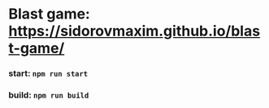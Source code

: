# Blast game: https://sidorovmaxim.github.io/blast-game/

### start: `npm run start`

### build: `npm run build`